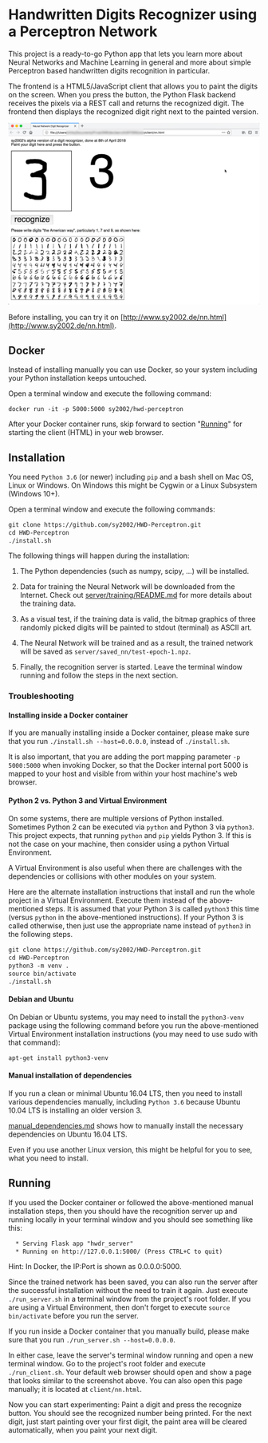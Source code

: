 Handwritten Digits Recognizer using a Perceptron Network
========================================================

This project is a ready-to-go Python app that lets you learn more about
Neural Networks and Machine Learning in general and more about simple
Perceptron based handwritten digits recognition in particular.

The frontend is a HTML5/JavaScript client that allows you to paint the
digits on the screen. When you press the button, the Python Flask backend
receives the pixels via a REST call and returns the recognized digit. The
frontend then displays the recognized digit right next to the painted version.

![HWD Sample Screenshot](client/screenshot.jpg)

Before installing, you can try it on [http://www.sy2002.de/nn.html](http://www.sy2002.de/nn.html).

Docker
------

Instead of installing manually you can use Docker, so your system including
your Python installation keeps untouched. 

Open a terminal window and execute the following command:

```
docker run -it -p 5000:5000 sy2002/hwd-perceptron
```

After your Docker container runs, skip forward to section
"[Running](#Running)" for starting the client (HTML) in your web browser.

Installation
------------

You need `Python 3.6` (or newer) including `pip` and a bash shell on Mac OS,
Linux or Windows. On Windows this might be Cygwin or a
Linux Subsystem (Windows 10+).

Open a terminal window and execute the following commands:

```
git clone https://github.com/sy2002/HWD-Perceptron.git
cd HWD-Perceptron
./install.sh
```

The following things will happen during the installation:

1. The Python dependencies (such as numpy, scipy, ...) will be installed.

2. Data for training the Neural Network will be downloaded from the Internet.
   Check out [server/training/README.md](server/training/README.md) for 
   more details about the training data.

3. As a visual test, if the training data is valid, the bitmap graphics of
   three randomly picked digits will be painted to stdout (terminal) as
   ASCII art.

4. The Neural Network will be trained and as a result, the trained network
   will be saved as `server/saved_nn/test-epoch-1.npz`.

5. Finally, the recognition server is started. Leave the terminal window
   running and follow the steps in the next section.

### Troubleshooting

#### Installing inside a Docker container

If you are manually installing inside a Docker container, please make sure
that you run `./install.sh --host=0.0.0.0`, instead of `./install.sh`.

It is also important, that you are adding the port mapping parameter
`-p 5000:5000` when invoking Docker, so that the Docker internal port 5000
is mapped to your host and visible from within your host machine's web
browser.

#### Python 2 vs. Python 3 and Virtual Environment

On some systems, there are multiple versions of Python installed. Sometimes
Python 2 can be executed via `python` and Python 3 via `python3`. This
project expects, that running `python` and `pip` yields Python 3. If this
is not the case on your machine, then consider using a python
Virtual Environment.

A Virtual Environment is also useful when there are challenges with the
dependencies or collisions with other modules on your system. 

Here are the alternate installation instructions that install and run the
whole project in a Virtual Environment. Execute them instead of the
above-mentioned steps. It is assumed that your Python 3 is called `python3`
this time (versus `python` in the above-mentioned instructions). If your
Python 3 is called otherwise, then just use the appropriate name instead of
`python3` in the following steps.

```
git clone https://github.com/sy2002/HWD-Perceptron.git
cd HWD-Perceptron
python3 -m venv .
source bin/activate
./install.sh
```

#### Debian and Ubuntu

On Debian or Ubuntu systems, you may need to install the `python3-venv`
package using the following command before you run the above-mentioned
Virtual Environment installation instructions (you may need to use sudo with
that command):

```
apt-get install python3-venv
```

#### Manual installation of dependencies

If you run a clean or minimal Ubuntu 16.04 LTS, then you need to install
various dependencies manually, including `Python 3.6` because Ubuntu 10.04 LTS
is installing an older version 3.

[manual_dependencies.md](manual_dependencies.md) shows how to manually install
the necessary dependencies on Ubuntu 16.04 LTS.

Even if you use another Linux version, this might be helpful for you to see,
what you need to install.

Running
-------

If you used the Docker container or followed the above-mentioned manual
installation steps, then you should have the recognition server up and running
locally in your terminal window and you should see something like this:

```
  * Serving Flask app "hwdr_server"
  * Running on http://127.0.0.1:5000/ (Press CTRL+C to quit)
```

Hint: In Docker, the IP:Port is shown as 0.0.0.0:5000.

Since the trained network has been saved, you can also run the server after
the successful installation without the need to train it again.
Just execute `./run_server.sh` in a terminal window from the project's
root folder. If you are using a Virtual Environment, then don't forget to
execute `source bin/activate` before you run the server.

If you run inside a Docker container that you manually build, please make
sure that you run `./run_server.sh --host=0.0.0.0`.

In either case, leave the server's terminal window running and open a new
terminal window. Go to the project's root folder and execute
```./run_client.sh```. Your default web browser should open and show
a page that looks similar to the screenshot above. You can also open this
page manually; it is located at ```client/nn.html```.

Now you can start experimenting: Paint a digit and press the recognize button.
You should see the recognized number being printed. For the next digit,
just start painting over your first digit, the paint area will be cleared
automatically, when you paint your next digit.
